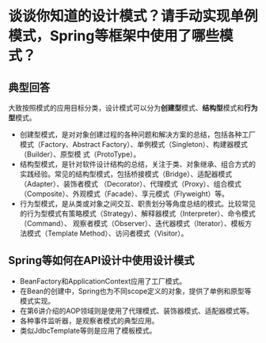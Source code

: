  # 谈谈你知道的设计模式？请手动实现单例模式，Spring等框架中使用了哪些模式？ #  
 ## 典型回答 ##
 大致按照模式的应用目标分类，设计模式可以分为**创建型**模式、**结构型**模式和**行为型**模式。  
* 创建型模式，是对对象创建过程的各种问题和解决方案的总结，包括各种工厂模式（Factory、Abstract Factory）、单例模式（Singleton）、构建器模式（Builder）、原型模
式（ProtoType）。
* 结构型模式，是针对软件设计结构的总结，关注于类、对象继承、组合方式的实践经验。常见的结构型模式，包括桥接模式（Bridge）、适配器模式（Adapter）、装饰者模式
（Decorator）、代理模式（Proxy）、组合模式（Composite）、外观模式（Facade）、享元模式（Flyweight）等。
* 行为型模式，是从类或对象之间交互、职责划分等角度总结的模式。比较常见的行为型模式有策略模式（Strategy）、解释器模式（Interpreter）、命令模式（Command）、
观察者模式（Observer）、迭代器模式（Iterator）、模板方法模式（Template Method）、访问者模式（Visitor）。  

## Spring等如何在API设计中使用设计模式 ##
* BeanFactory和ApplicationContext应用了工厂模式。
* 在Bean的创建中，Spring也为不同scope定义的对象，提供了单例和原型等模式实现。
* 在第6讲介绍的AOP领域则是使用了代理模式、装饰器模式、适配器模式等。
* 各种事件监听器，是观察者模式的典型应用。
* 类似JdbcTemplate等则是应用了模板模式。
 
 
